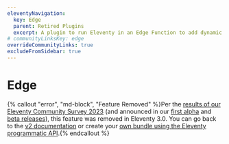 ```yaml
---
eleventyNavigation:
  key: Edge
  parent: Retired Plugins
  excerpt: A plugin to run Eleventy in an Edge Function to add dynamic content to your Eleventy sites.
# communityLinksKey: edge
overrideCommunityLinks: true
excludeFromSidebar: true
---
```


# Edge

{% callout "error", "md-block", "Feature Removed" %}Per the <a href="/blog/community-survey-results/#which-official-plugins-do-you-use-in-your-projects">results of our Eleventy Community Survey 2023</a> (and announced in our <a href="/blog/canary-eleventy-v3/">first alpha</a> and <a href="/blog/three-point-oh-beta-one/">beta releases</a>), this feature was removed in Eleventy 3.0. You can go back to the <a href="https://v2.11ty.dev/docs/plugins/edge/">v2 documentation</a> or create your <a href="/docs/programmatic/">own bundle using the Eleventy programmatic API</a>.{% endcallout %}

